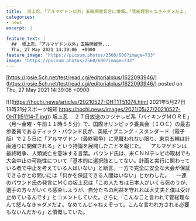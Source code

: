 ```yaml
---
title:  坂上忍、「アルマゲドン以外」五輪開催発言に憤慨…「菅総理怒んなきゃダメだよ」  
categories:
- news
excerpt: |
  
feature_text: |
  ##  坂上忍、「アルマゲドン以外」五輪開催発...
  Thu, 27 May 2021 14:39:06  +0900
feature_image: "https://picsum.photos/2560/600?image=733"
image: "https://picsum.photos/2560/600?image=733"
---
```


[https://rosie.5ch.net/test/read.cgi/editorialplus/1622093946/](https://rosie.5ch.net/test/read.cgi/editorialplus/1622093946/)
posted on Thu, 27 May 2021 14:39:06  +0900

<!--more-->

![](https://hochi.news/articles/20210527-OHT1T51074.html 2021年5月27日 13時31分スポーツ報知 [https://hochi.news/images/2021/05/27/20210527-OHT1I51114-T.jpg)](https://hochi.news/images/2021/05/27/20210527-OHT1I51114-T.jpg)) 坂上忍 　２７日放送のフジテレビ系「バイキングＭＯＲＥ」（月〜金曜・午前１１時５５分）で、国際オリンピック委員会（ＩＯＣ）の最古参委員であるディック・パウンド氏が、英紙イブニング・スタンダード（電子版）で２５日に「アルマゲドン（最終戦争）に見舞われない限り、東京五輪は計画通りに開催される」という持論を展開したことを報じた。 　アルマゲドンは最終戦争、人類滅亡を意味する言葉。パウンド氏は、米ＣＮＮテレビの取材でも大会中止の可能性について「基本的に選択肢としてない。計画と実行に関わっている者で中止を考えている人はいない」と断言。一方で完全に安全な大会が保証できるかとの問いには「何かを保証できる人間はいない」とかわした。 　一連のパウンド氏の発言にＭＣの坂上忍は「この人たちは日本人がいくら死のうが、選手の方々がいくら感染しようが、自分たちの利益を守れれば大丈夫と僕は受け止めているんです」とコメントしていた。さらに「こんなこと言われて菅総理なんて怒んなきゃダメだよ。なめてんじゃねぇぞって。こんな言われ方される必要もないんだから」と憤慨していた。
